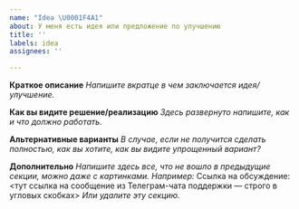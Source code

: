 ```yaml
---
name: "Idea \U0001F4A1"
about: У меня есть идея или предложение по улучшению
title: ''
labels: idea
assignees: ''

---
```


**Краткое описание**
_Напишите вкратце в чем заключается идея/улучшение._

**Как вы видите решение/реализацию**
_Здесь развернуто напишите, как и что должно работать._

**Альтернативные варианты**
_В случае, если не получится сделать полностью, как вы хотите, как вы видите упрощенный вариант?_

**Дополнительно**
_Напишите здесь все, что не вошло в предыдущие секции, можно даже с картинками. Например:_
Ссылка на обсуждение: <тут ссылка на сообщение из Телеграм-чата поддержки — строго в угловых скобках>
_Или удалите эту секцию._
